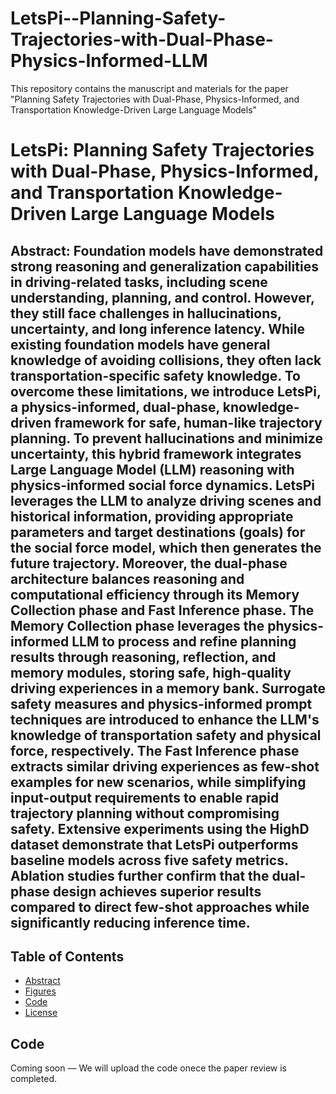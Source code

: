 # LetsPi--Planning-Safety-Trajectories-with-Dual-Phase-Physics-Informed-LLM
This repository contains the manuscript and materials for the paper "Planning Safety Trajectories with Dual-Phase, Physics-Informed, and Transportation Knowledge-Driven Large Language Models"

# LetsPi: Planning Safety Trajectories with Dual-Phase, Physics-Informed, and Transportation Knowledge-Driven Large Language Models

## Abstract: Foundation models have demonstrated strong reasoning and generalization capabilities in driving-related tasks, including scene understanding, planning, and control. However, they still face challenges in hallucinations, uncertainty, and long inference latency. While existing foundation models have general knowledge of avoiding collisions, they often lack transportation-specific safety knowledge. To overcome these limitations, we introduce LetsPi, a physics-informed, dual-phase, knowledge-driven framework for safe, human-like trajectory planning. To prevent hallucinations and minimize uncertainty, this hybrid framework integrates Large Language Model (LLM) reasoning with physics-informed social force dynamics. LetsPi leverages the LLM to analyze driving scenes and historical information, providing appropriate parameters and target destinations (goals) for the social force model, which then generates the future trajectory. Moreover, the dual-phase architecture balances reasoning and computational efficiency through its Memory Collection phase and Fast Inference phase. The Memory Collection phase leverages the physics-informed LLM to process and refine planning results through reasoning, reflection, and memory modules, storing safe, high-quality driving experiences in a memory bank. Surrogate safety measures and physics-informed prompt techniques are introduced to enhance the LLM's knowledge of transportation safety and physical force, respectively. The Fast Inference phase extracts similar driving experiences as few-shot examples for new scenarios, while simplifying input-output requirements to enable rapid trajectory planning without compromising safety. Extensive experiments using the HighD dataset demonstrate that LetsPi outperforms baseline models across five safety metrics. Ablation studies further confirm that the dual-phase design achieves superior results compared to direct few-shot approaches while significantly reducing inference time.

## Table of Contents
- [Abstract](#abstract)
- [Figures](#figures)
- [Code](#code)
- [License](#license)

## Code
Coming soon — We will upload the code onece the paper review is completed.
